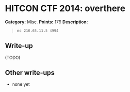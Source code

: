 # HITCON CTF 2014: overthere

**Category:** Misc.
**Points:** 179
**Description:**

> ```bash
> nc 210.65.11.5 4994
> ```

## Write-up

(TODO)

## Other write-ups

* none yet
